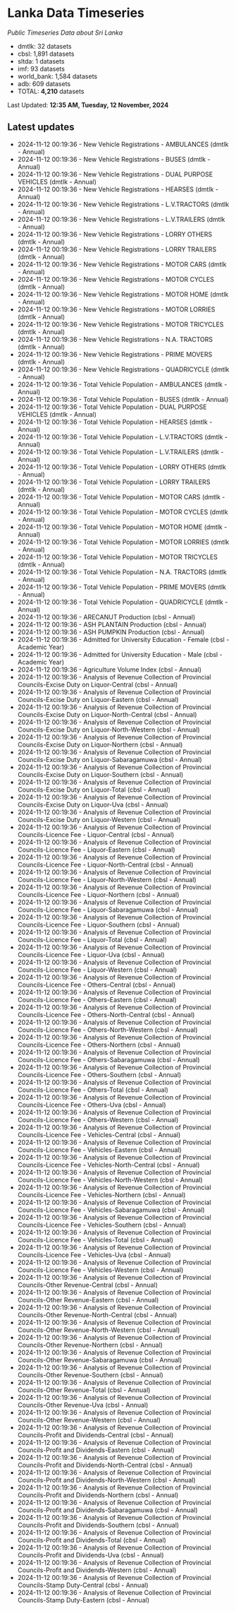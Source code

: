 # Lanka Data Timeseries
*Public Timeseries Data about Sri Lanka*

* dmtlk: 32 datasets
* cbsl: 1,891 datasets
* sltda: 1 datasets
* imf: 93 datasets
* world_bank: 1,584 datasets
* adb: 609 datasets
* TOTAL: **4,210** datasets

Last Updated: **12:35 AM, Tuesday, 12 November, 2024**

## Latest updates

* 2024-11-12 00:19:36 - New Vehicle Registrations - AMBULANCES (dmtlk - Annual)
* 2024-11-12 00:19:36 - New Vehicle Registrations - BUSES (dmtlk - Annual)
* 2024-11-12 00:19:36 - New Vehicle Registrations - DUAL PURPOSE VEHICLES (dmtlk - Annual)
* 2024-11-12 00:19:36 - New Vehicle Registrations - HEARSES (dmtlk - Annual)
* 2024-11-12 00:19:36 - New Vehicle Registrations - L.V.TRACTORS (dmtlk - Annual)
* 2024-11-12 00:19:36 - New Vehicle Registrations - L.V.TRAILERS (dmtlk - Annual)
* 2024-11-12 00:19:36 - New Vehicle Registrations - LORRY OTHERS (dmtlk - Annual)
* 2024-11-12 00:19:36 - New Vehicle Registrations - LORRY TRAILERS (dmtlk - Annual)
* 2024-11-12 00:19:36 - New Vehicle Registrations - MOTOR CARS (dmtlk - Annual)
* 2024-11-12 00:19:36 - New Vehicle Registrations - MOTOR CYCLES (dmtlk - Annual)
* 2024-11-12 00:19:36 - New Vehicle Registrations - MOTOR HOME (dmtlk - Annual)
* 2024-11-12 00:19:36 - New Vehicle Registrations - MOTOR LORRIES (dmtlk - Annual)
* 2024-11-12 00:19:36 - New Vehicle Registrations - MOTOR TRICYCLES (dmtlk - Annual)
* 2024-11-12 00:19:36 - New Vehicle Registrations - N.A. TRACTORS (dmtlk - Annual)
* 2024-11-12 00:19:36 - New Vehicle Registrations - PRIME MOVERS (dmtlk - Annual)
* 2024-11-12 00:19:36 - New Vehicle Registrations - QUADRICYCLE (dmtlk - Annual)
* 2024-11-12 00:19:36 - Total Vehicle Population - AMBULANCES (dmtlk - Annual)
* 2024-11-12 00:19:36 - Total Vehicle Population - BUSES (dmtlk - Annual)
* 2024-11-12 00:19:36 - Total Vehicle Population - DUAL PURPOSE VEHICLES (dmtlk - Annual)
* 2024-11-12 00:19:36 - Total Vehicle Population - HEARSES (dmtlk - Annual)
* 2024-11-12 00:19:36 - Total Vehicle Population - L.V.TRACTORS (dmtlk - Annual)
* 2024-11-12 00:19:36 - Total Vehicle Population - L.V.TRAILERS (dmtlk - Annual)
* 2024-11-12 00:19:36 - Total Vehicle Population - LORRY OTHERS (dmtlk - Annual)
* 2024-11-12 00:19:36 - Total Vehicle Population - LORRY TRAILERS (dmtlk - Annual)
* 2024-11-12 00:19:36 - Total Vehicle Population - MOTOR CARS (dmtlk - Annual)
* 2024-11-12 00:19:36 - Total Vehicle Population - MOTOR CYCLES (dmtlk - Annual)
* 2024-11-12 00:19:36 - Total Vehicle Population - MOTOR HOME (dmtlk - Annual)
* 2024-11-12 00:19:36 - Total Vehicle Population - MOTOR LORRIES (dmtlk - Annual)
* 2024-11-12 00:19:36 - Total Vehicle Population - MOTOR TRICYCLES (dmtlk - Annual)
* 2024-11-12 00:19:36 - Total Vehicle Population - N.A. TRACTORS (dmtlk - Annual)
* 2024-11-12 00:19:36 - Total Vehicle Population - PRIME MOVERS (dmtlk - Annual)
* 2024-11-12 00:19:36 - Total Vehicle Population - QUADRICYCLE (dmtlk - Annual)
* 2024-11-12 00:19:36 - ARECANUT Production (cbsl - Annual)
* 2024-11-12 00:19:36 - ASH PLANTAIN Production (cbsl - Annual)
* 2024-11-12 00:19:36 - ASH PUMPKIN Production (cbsl - Annual)
* 2024-11-12 00:19:36 - Admitted for University Education - Female (cbsl - Academic Year)
* 2024-11-12 00:19:36 - Admitted for University Education - Male (cbsl - Academic Year)
* 2024-11-12 00:19:36 - Agriculture Volume Index (cbsl - Annual)
* 2024-11-12 00:19:36 - Analysis of Revenue Collection of Provincial Councils-Excise Duty on Liquor-Central (cbsl - Annual)
* 2024-11-12 00:19:36 - Analysis of Revenue Collection of Provincial Councils-Excise Duty on Liquor-Eastern (cbsl - Annual)
* 2024-11-12 00:19:36 - Analysis of Revenue Collection of Provincial Councils-Excise Duty on Liquor-North-Central (cbsl - Annual)
* 2024-11-12 00:19:36 - Analysis of Revenue Collection of Provincial Councils-Excise Duty on Liquor-North-Western (cbsl - Annual)
* 2024-11-12 00:19:36 - Analysis of Revenue Collection of Provincial Councils-Excise Duty on Liquor-Northern (cbsl - Annual)
* 2024-11-12 00:19:36 - Analysis of Revenue Collection of Provincial Councils-Excise Duty on Liquor-Sabaragamuwa (cbsl - Annual)
* 2024-11-12 00:19:36 - Analysis of Revenue Collection of Provincial Councils-Excise Duty on Liquor-Southern (cbsl - Annual)
* 2024-11-12 00:19:36 - Analysis of Revenue Collection of Provincial Councils-Excise Duty on Liquor-Total (cbsl - Annual)
* 2024-11-12 00:19:36 - Analysis of Revenue Collection of Provincial Councils-Excise Duty on Liquor-Uva (cbsl - Annual)
* 2024-11-12 00:19:36 - Analysis of Revenue Collection of Provincial Councils-Excise Duty on Liquor-Western (cbsl - Annual)
* 2024-11-12 00:19:36 - Analysis of Revenue Collection of Provincial Councils-Licence Fee - Liquor-Central (cbsl - Annual)
* 2024-11-12 00:19:36 - Analysis of Revenue Collection of Provincial Councils-Licence Fee - Liquor-Eastern (cbsl - Annual)
* 2024-11-12 00:19:36 - Analysis of Revenue Collection of Provincial Councils-Licence Fee - Liquor-North-Central (cbsl - Annual)
* 2024-11-12 00:19:36 - Analysis of Revenue Collection of Provincial Councils-Licence Fee - Liquor-North-Western (cbsl - Annual)
* 2024-11-12 00:19:36 - Analysis of Revenue Collection of Provincial Councils-Licence Fee - Liquor-Northern (cbsl - Annual)
* 2024-11-12 00:19:36 - Analysis of Revenue Collection of Provincial Councils-Licence Fee - Liquor-Sabaragamuwa (cbsl - Annual)
* 2024-11-12 00:19:36 - Analysis of Revenue Collection of Provincial Councils-Licence Fee - Liquor-Southern (cbsl - Annual)
* 2024-11-12 00:19:36 - Analysis of Revenue Collection of Provincial Councils-Licence Fee - Liquor-Total (cbsl - Annual)
* 2024-11-12 00:19:36 - Analysis of Revenue Collection of Provincial Councils-Licence Fee - Liquor-Uva (cbsl - Annual)
* 2024-11-12 00:19:36 - Analysis of Revenue Collection of Provincial Councils-Licence Fee - Liquor-Western (cbsl - Annual)
* 2024-11-12 00:19:36 - Analysis of Revenue Collection of Provincial Councils-Licence Fee - Others-Central (cbsl - Annual)
* 2024-11-12 00:19:36 - Analysis of Revenue Collection of Provincial Councils-Licence Fee - Others-Eastern (cbsl - Annual)
* 2024-11-12 00:19:36 - Analysis of Revenue Collection of Provincial Councils-Licence Fee - Others-North-Central (cbsl - Annual)
* 2024-11-12 00:19:36 - Analysis of Revenue Collection of Provincial Councils-Licence Fee - Others-North-Western (cbsl - Annual)
* 2024-11-12 00:19:36 - Analysis of Revenue Collection of Provincial Councils-Licence Fee - Others-Northern (cbsl - Annual)
* 2024-11-12 00:19:36 - Analysis of Revenue Collection of Provincial Councils-Licence Fee - Others-Sabaragamuwa (cbsl - Annual)
* 2024-11-12 00:19:36 - Analysis of Revenue Collection of Provincial Councils-Licence Fee - Others-Southern (cbsl - Annual)
* 2024-11-12 00:19:36 - Analysis of Revenue Collection of Provincial Councils-Licence Fee - Others-Total (cbsl - Annual)
* 2024-11-12 00:19:36 - Analysis of Revenue Collection of Provincial Councils-Licence Fee - Others-Uva (cbsl - Annual)
* 2024-11-12 00:19:36 - Analysis of Revenue Collection of Provincial Councils-Licence Fee - Others-Western (cbsl - Annual)
* 2024-11-12 00:19:36 - Analysis of Revenue Collection of Provincial Councils-Licence Fee - Vehicles-Central (cbsl - Annual)
* 2024-11-12 00:19:36 - Analysis of Revenue Collection of Provincial Councils-Licence Fee - Vehicles-Eastern (cbsl - Annual)
* 2024-11-12 00:19:36 - Analysis of Revenue Collection of Provincial Councils-Licence Fee - Vehicles-North-Central (cbsl - Annual)
* 2024-11-12 00:19:36 - Analysis of Revenue Collection of Provincial Councils-Licence Fee - Vehicles-North-Western (cbsl - Annual)
* 2024-11-12 00:19:36 - Analysis of Revenue Collection of Provincial Councils-Licence Fee - Vehicles-Northern (cbsl - Annual)
* 2024-11-12 00:19:36 - Analysis of Revenue Collection of Provincial Councils-Licence Fee - Vehicles-Sabaragamuwa (cbsl - Annual)
* 2024-11-12 00:19:36 - Analysis of Revenue Collection of Provincial Councils-Licence Fee - Vehicles-Southern (cbsl - Annual)
* 2024-11-12 00:19:36 - Analysis of Revenue Collection of Provincial Councils-Licence Fee - Vehicles-Total (cbsl - Annual)
* 2024-11-12 00:19:36 - Analysis of Revenue Collection of Provincial Councils-Licence Fee - Vehicles-Uva (cbsl - Annual)
* 2024-11-12 00:19:36 - Analysis of Revenue Collection of Provincial Councils-Licence Fee - Vehicles-Western (cbsl - Annual)
* 2024-11-12 00:19:36 - Analysis of Revenue Collection of Provincial Councils-Other Revenue-Central (cbsl - Annual)
* 2024-11-12 00:19:36 - Analysis of Revenue Collection of Provincial Councils-Other Revenue-Eastern (cbsl - Annual)
* 2024-11-12 00:19:36 - Analysis of Revenue Collection of Provincial Councils-Other Revenue-North-Central (cbsl - Annual)
* 2024-11-12 00:19:36 - Analysis of Revenue Collection of Provincial Councils-Other Revenue-North-Western (cbsl - Annual)
* 2024-11-12 00:19:36 - Analysis of Revenue Collection of Provincial Councils-Other Revenue-Northern (cbsl - Annual)
* 2024-11-12 00:19:36 - Analysis of Revenue Collection of Provincial Councils-Other Revenue-Sabaragamuwa (cbsl - Annual)
* 2024-11-12 00:19:36 - Analysis of Revenue Collection of Provincial Councils-Other Revenue-Southern (cbsl - Annual)
* 2024-11-12 00:19:36 - Analysis of Revenue Collection of Provincial Councils-Other Revenue-Total (cbsl - Annual)
* 2024-11-12 00:19:36 - Analysis of Revenue Collection of Provincial Councils-Other Revenue-Uva (cbsl - Annual)
* 2024-11-12 00:19:36 - Analysis of Revenue Collection of Provincial Councils-Other Revenue-Western (cbsl - Annual)
* 2024-11-12 00:19:36 - Analysis of Revenue Collection of Provincial Councils-Profit and Dividends-Central (cbsl - Annual)
* 2024-11-12 00:19:36 - Analysis of Revenue Collection of Provincial Councils-Profit and Dividends-Eastern (cbsl - Annual)
* 2024-11-12 00:19:36 - Analysis of Revenue Collection of Provincial Councils-Profit and Dividends-North-Central (cbsl - Annual)
* 2024-11-12 00:19:36 - Analysis of Revenue Collection of Provincial Councils-Profit and Dividends-North-Western (cbsl - Annual)
* 2024-11-12 00:19:36 - Analysis of Revenue Collection of Provincial Councils-Profit and Dividends-Northern (cbsl - Annual)
* 2024-11-12 00:19:36 - Analysis of Revenue Collection of Provincial Councils-Profit and Dividends-Sabaragamuwa (cbsl - Annual)
* 2024-11-12 00:19:36 - Analysis of Revenue Collection of Provincial Councils-Profit and Dividends-Southern (cbsl - Annual)
* 2024-11-12 00:19:36 - Analysis of Revenue Collection of Provincial Councils-Profit and Dividends-Total (cbsl - Annual)
* 2024-11-12 00:19:36 - Analysis of Revenue Collection of Provincial Councils-Profit and Dividends-Uva (cbsl - Annual)
* 2024-11-12 00:19:36 - Analysis of Revenue Collection of Provincial Councils-Profit and Dividends-Western (cbsl - Annual)
* 2024-11-12 00:19:36 - Analysis of Revenue Collection of Provincial Councils-Stamp Duty-Central (cbsl - Annual)
* 2024-11-12 00:19:36 - Analysis of Revenue Collection of Provincial Councils-Stamp Duty-Eastern (cbsl - Annual)